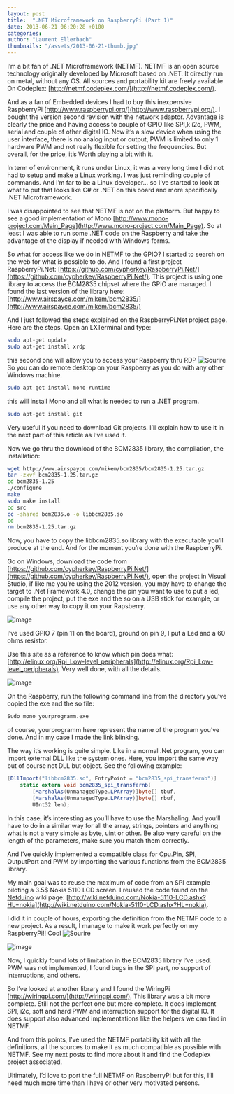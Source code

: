 ```yaml
---
layout: post
title:  ".NET Microframework on RaspberryPi (Part 1)"
date: 2013-06-21 06:20:28 +0100
categories: 
author: "Laurent Ellerbach"
thumbnails: "/assets/2013-06-21-thumb.jpg"
---
```

I’m a bit fan of .NET Microframework (NETMF). NETMF is an open source technology originally developed by Microsoft based on .NET. It directly run on metal, without any OS. All sources and portability kit are freely available On Codeplex: [http://netmf.codeplex.com/](http://netmf.codeplex.com/).

And as a fan of Embedded devices I had to buy this inexpensive RaspberryPi [http://www.raspberrypi.org/](http://www.raspberrypi.org/). I bought the version second revision with the network adaptor. Advantage is clearly the price and having access to couple of GPIO like SPI,k i2c, PWM, serial and couple of other digital IO. Now it’s a slow device when using the user interface, there is no analog input or output, PWM is limited to only 1 hardware PWM and not really flexible for setting the frequencies. But overall, for the price, it’s Worth playing a bit with it.

In term of environment, it runs under Linux, it was a very long time I did not had to setup and make a Linux working. I was just reminding couple of commands. And I’m far to be a Linux developer… so I’ve started to look at what to put that looks like C# or .NET on this board and more specifically .NET Microframework. 

I was disappointed to see that NETMF is not on the platform. But happy to see a good implementation of Mono [http://www.mono-project.com/Main_Page](http://www.mono-project.com/Main_Page). So at least I was able to run some .NET code on the Raspberry and take the advantage of the display if needed with Windows forms. 

So what for access like we do in NETMF to the GPIO? I started to search on the web for what is possible to do. And I found a first project RaspberryPi.Net: [https://github.com/cypherkey/RaspberryPi.Net/](https://github.com/cypherkey/RaspberryPi.Net/). This project is using one library to access the BCM2835 chipset where the GPIO are managed. I found the last version of the library here: [http://www.airspayce.com/mikem/bcm2835/](http://www.airspayce.com/mikem/bcm2835/)

And I just followed the steps explained on the RaspberryPi.Net project page. Here are the steps. Open an LXTerminal and type:

```bash
sudo apt-get update
sudo apt-get install xrdp
```

this second one will allow you to access your Raspberry thru RDP ![Sourire](/assets/4401.wlEmoticon-smile_2.png) So you can do remote desktop on your Raspberry as you do with any other Windows machine.

```bash
sudo apt-get install mono-runtime
```

this will install Mono and all what is needed to run a .NET program.

```bash
sudo apt-get install git
```

Very useful if you need to download Git projects. I’ll explain how to use it in the next part of this article as I’ve used it.

Now we go thru the download of the BCM2835 library, the compilation, the installation:

```bash
wget http://www.airspayce.com/mikem/bcm2835/bcm2835-1.25.tar.gz
tar -zxvf bcm2835-1.25.tar.gz
cd bcm2835-1.25
./configure
make
sudo make install
cd src
cc -shared bcm2835.o -o libbcm2835.so
cd
rm bcm2835-1.25.tar.gz
```

Now, you have to copy the libbcm2835.so library with the executable you’ll produce at the end. And for the moment you’re done with the RaspberryPi.

Go on Windows, download the code from [https://github.com/cypherkey/RaspberryPi.Net/](https://github.com/cypherkey/RaspberryPi.Net/), open the project in Visual Studio, if like me you’re using the 2012 version, you may have to change the target to .Net Framework 4.0, change the pin you want to use to put a led, compile the project, put the exe and the so on a USB stick for example, or use any other way to copy it on your Rapsberry.

![image](/assets/7455.image_1BDDF27B.png)

I’ve used GPIO 7 (pin 11 on the board), ground on pin 9, I put a Led and a 60 ohms resistor. 

Use this site as a reference to know which pin does what: [http://elinux.org/Rpi_Low-level_peripherals](http://elinux.org/Rpi_Low-level_peripherals). Very well done, with all the details.

![image](/assets/0160.image_013677C4.png)

On the Raspberry, run the following command line from the directory you’ve copied the exe and the so file:

```bash
Sudo mono yourprogramm.exe
```

of course, yourprogramm here represent the name of the program you’ve done. And in my case I made the link blinking.

The way it’s working is quite simple. Like in a normal .Net program, you can import external DLL like the system ones. Here, you import the same way but of course not DLL but object. See the following example:

```csharp
[DllImport("libbcm2835.so", EntryPoint = "bcm2835_spi_transfernb")] 
    static extern void bcm2835_spi_transfernb(
        [MarshalAs(UnmanagedType.LPArray)]byte[] tbuf, 
        [MarshalAs(UnmanagedType.LPArray)]byte[] rbuf, 
        UInt32 len); 
```

In this case, it’s interesting as you’ll have to use the Marshaling. And you’ll have to do in a similar way for all the array, strings, pointers and anything what is not a very simple as byte, uint or other. Be also very careful on the length of the parameters, make sure you match them correctly.

And I’ve quickly implemented a compatible class for Cpu.Pin, SPI, OutputPort and PWM by importing the various functions from the BCM2835 library.

My main goal was to reuse the maximum of code from an SPI example piloting a 3.5$ Nokia 5110 LCD screen. I reused the code found on the [Netduino](http://www.netduino.com/) wiki page: [http://wiki.netduino.com/Nokia-5110-LCD.ashx?HL=nokia](http://wiki.netduino.com/Nokia-5110-LCD.ashx?HL=nokia).

I did it in couple of hours, exporting the definition from the NETMF code to a new project. As a result, I manage to make it work perfectly on my RaspberryPi!! Cool ![Sourire](/assets/4401.wlEmoticon-smile_2.png) 

![image](/assets/2211.image_5E128E2E.png)

Now, I quickly found lots of limitation in the BCM2835 library I’ve used. PWM was not implemented, I found bugs in the SPI part, no support of interruptions, and others.

So I’ve looked at another library and I found the WiringPi [http://wiringpi.com/](http://wiringpi.com/). This library was a bit more complete. Still not the perfect one but more complete. It does implement SPI, i2c, soft and hard PWM and interruption support for the digital IO. It does support also advanced implementations like the helpers we can find in NETMF. 

And from this points, I’ve used the NETMF portability kit with all the definitions, all the sources to make it as much compatible as possible with NETMF. See my next posts to find more about it and find the Codeplex project associated.

Ultimately, I’d love to port the full NETMF on RaspberryPi but for this, I’ll need much more time than I have or other very motivated persons.

